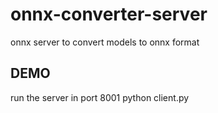 # onnx-converter-server
onnx server to convert models to onnx format
## DEMO
run the server in port 8001
python client.py
